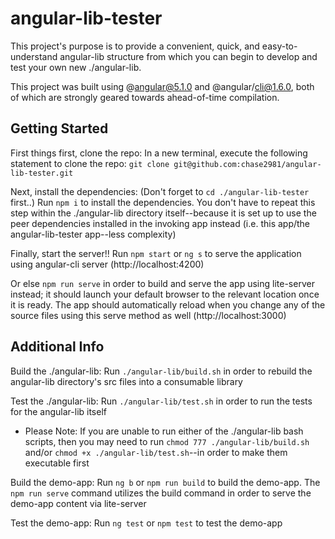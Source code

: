 # angular-lib-tester

This project's purpose is to provide a convenient, quick, and easy-to-understand angular-lib structure from which you can begin to develop and test your own new ./angular-lib. 

This project was built using @angular@5.1.0 and @angular/cli@1.6.0, both of which are strongly geared towards ahead-of-time compilation.

## Getting Started
First things first, clone the repo: 
In a new terminal, execute the following statement to clone the repo: 
`git clone git@github.com:chase2981/angular-lib-tester.git`

Next, install the dependencies: (Don't forget to `cd ./angular-lib-tester` first..)
Run `npm i` to install the dependencies. You don't have to repeat this step within the ./angular-lib directory itself--because it is set up to use the peer dependencies installed in the invoking app instead (i.e. this app/the angular-lib-tester app--less complexity) 

Finally, start the server!!
Run `npm start` or `ng s` to serve the application using angular-cli server
(http://localhost:4200)

Or else `npm run serve` in order to build and serve the app using lite-server instead; it should launch your default browser to the relevant location once it is ready. The app should automatically reload when you change any of the source files using this serve method as well (http://localhost:3000)

## Additional Info

Build the ./angular-lib:
Run `./angular-lib/build.sh` in order to rebuild the angular-lib directory's src files into a consumable library

Test the ./angular-lib:
Run `./angular-lib/test.sh` in order to run the tests for the angular-lib itself 

- Please Note: If you are unable to run either of the ./angular-lib bash scripts, then you may need to run `chmod 777 ./angular-lib/build.sh` and/or `chmod +x ./angular-lib/test.sh`--in order to make them executable first


Build the demo-app:
Run `ng b` or `npm run build` to build the demo-app. The `npm run serve` command utilizes the build command in order to serve the demo-app content via lite-server

Test the demo-app:
Run `ng test` or `npm test` to test the demo-app